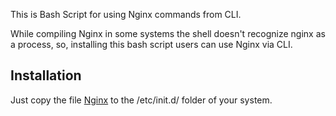 This is Bash Script for using Nginx commands from CLI. 

While compiling Nginx in some systems the shell doesn't recognize nginx as a process, so, installing this bash script users can use Nginx via CLI.

## Installation

Just copy the file [Nginx](init.d/nginx) to the /etc/init.d/ folder of your system.